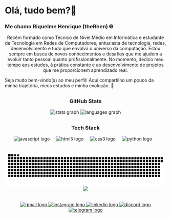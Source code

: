 <h1> 
  Olá, tudo bem?👋 
</h1>

<h3>
  Me chamo Riquelme Henrique (theRhen) 🌐 
</h3>

<p align="center">
Recém formado como Técnico de Nível Médio em Informática e estudante de Tecnologia em Redes de Computadores, entusiasta de tecnologia, redes, desenvolvimento e tudo que envolva o universo da computação. Estou sempre em busca de novos conhecimentos e desafios que me ajudem a evoluir tanto pessoal quanto profissionalmente. No momento, dedico meu tempo aos estudos, à prática constante e ao desenvolvimento de projetos que me proporcionem aprendizado real.
  
</p>
Seja muito bem-vindo(a) ao meu perfil! Aqui compartilho um pouco da minha trajetória, meus estudos e minha evolução. 🚀
</p>

##
<h3 align="center">GitHub Stats</h3>

<div align="center">
  <img src="https://github-readme-stats.vercel.app/api?username=theRhen&hide_title=false&hide_rank=false&show_icons=true&include_all_commits=true&count_private=true&disable_animations=false&theme=dark&locale=pt-br&hide_border=false" height="150" alt="stats graph"  />
  <img src="https://github-readme-stats.vercel.app/api/top-langs?username=theRhen&locale=pt-br&hide_title=false&layout=compact&card_width=320&langs_count=5&theme=dracula&hide_border=false" height="150" alt="languages graph"  />
</div>

##
<h3 align="center">Tech Stack</h3>

<div align="center">
  <img src="https://cdn.jsdelivr.net/gh/devicons/devicon/icons/javascript/javascript-original.svg" height="30" alt="javascript logo"  />
  <img width="12" />
  <img src="https://cdn.jsdelivr.net/gh/devicons/devicon/icons/html5/html5-original.svg" height="30" alt="html5 logo"  />
  <img width="12" />
  <img src="https://cdn.jsdelivr.net/gh/devicons/devicon/icons/css3/css3-original.svg" height="30" alt="css3 logo"  />
  <img width="12" />
  <img src="https://cdn.jsdelivr.net/gh/devicons/devicon/icons/python/python-original.svg" height="30" alt="python logo"  />
   <img width="12" />
</div>

##

<picture align="center">
  <source media="(prefers-color-scheme: dark)" srcset="https://raw.githubusercontent.com/theRhen/theRhen/output/github-contribution-grid-snake-dark.svg">
  <source media="(prefers-color-scheme: light)" srcset="https://raw.githubusercontent.com/theRhhen/theRhen/output/github-contribution-grid-snake.svg">
  <img align="center" alt="github contribution grid snake animation" src="https://raw.githubusercontent.com/theRhen/theRhen/output/github-contribution-grid-snake.svg">
</picture>

<div align="center">
  <img src="https://profile-counter.glitch.me/theRhen/count.svg?"  />
</div>

##

<div align="center">
  <a href="mailto:riquelme.silva011@gmail.com" target="_blank">
    <img src="https://raw.githubusercontent.com/maurodesouza/profile-readme-generator/master/src/assets/icons/social/gmail/default.svg" width="52" height="40" alt="gmail logo" />
  </a>
  
  <a href="https://www.instagram.com/riquelme_henriq" target="_blank">
    <img src="https://raw.githubusercontent.com/maurodesouza/profile-readme-generator/master/src/assets/icons/social/instagram/default.svg" width="52" height="40" alt="instagram logo" />
  </a>
  
  <a href="https://www.linkedin.com/in/riquelme-henrique" target="_blank">
    <img src="https://raw.githubusercontent.com/maurodesouza/profile-readme-generator/master/src/assets/icons/social/linkedin/default.svg" width="52" height="40" alt="linkedin logo" />
  </a>
  
  <a href="#" target="_blank">
    <img src="https://raw.githubusercontent.com/maurodesouza/profile-readme-generator/master/src/assets/icons/social/discord/default.svg" width="52" height="40" alt="discord logo" />
  </a>
  
  <a href="https://t.me/23059" target="_blank">
    <img src="https://raw.githubusercontent.com/maurodesouza/profile-readme-generator/master/src/assets/icons/social/telegram/default.svg" width="52" height="40" alt="telegram logo" />
  </a>
</div>


